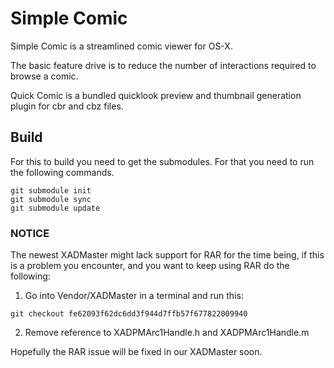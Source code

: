 # Simple Comic
Simple Comic is a streamlined comic viewer for OS-X.

The basic feature drive is to reduce the number of interactions required to browse a comic.

Quick Comic is a bundled quicklook preview and thumbnail generation plugin for cbr and cbz files.

## Build

For this to build you need to get the submodules. For that you need to run the following commands.

```
git submodule init
git submodule sync
git submodule update
```

### NOTICE
The newest XADMaster might lack support for RAR for the time being, if this is a problem you encounter, and you want to keep using RAR do the following:

1. Go into Vendor/XADMaster in a terminal and run this: 
```
git checkout fe62093f62dc6dd3f944d7ffb57f677822009940
```
2. Remove reference to XADPMArc1Handle.h and XADPMArc1Handle.m

Hopefully the RAR issue will be fixed in our XADMaster soon.
